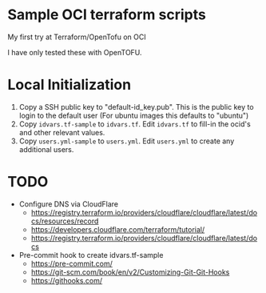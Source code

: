 # Sample OCI terraform scripts

My first try at Terraform/OpenTofu on OCI

I have only tested these with OpenTOFU.

# Local Initialization

1. Copy a SSH public key to "default-id_key.pub".  This is the
   public key to login to the default user (For ubuntu images
   this defaults to "ubuntu")
2. Copy `idvars.tf-sample` to `idvars.tf`.  Edit `idvars.tf`
   to fill-in the ocid's and other relevant values.
3. Copy `users.yml-sample` to `users.yml`.  Edit `users.yml`
   to create any additional users.

# TODO

- Configure DNS via CloudFlare
  - https://registry.terraform.io/providers/cloudflare/cloudflare/latest/docs/resources/record
  - https://developers.cloudflare.com/terraform/tutorial/
  - https://registry.terraform.io/providers/cloudflare/cloudflare/latest/docs
- Pre-commit hook to create idvars.tf-sample
  - https://pre-commit.com/
  - https://git-scm.com/book/en/v2/Customizing-Git-Git-Hooks
  - https://githooks.com/

